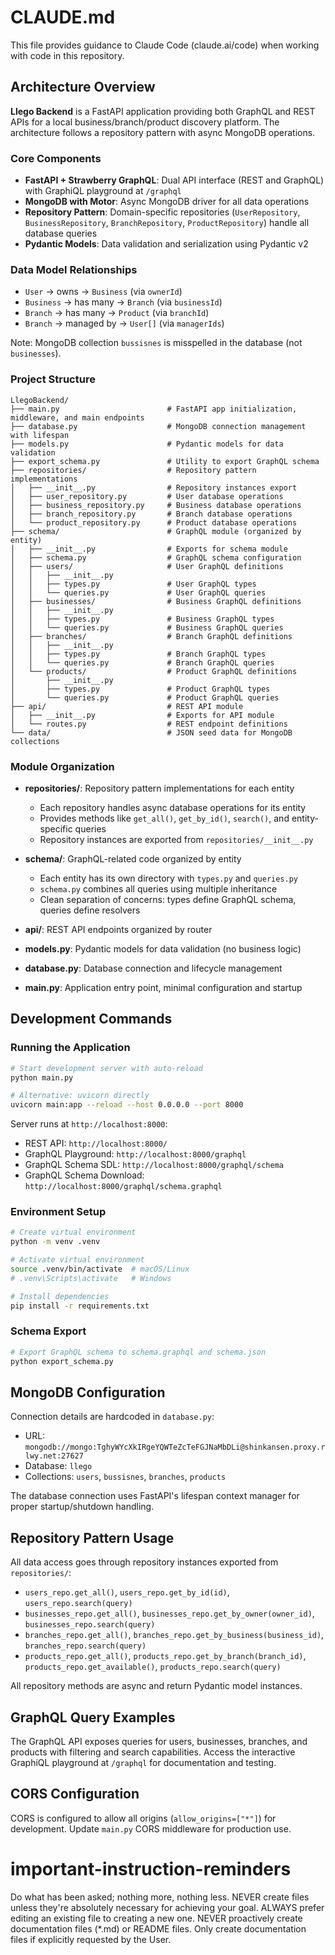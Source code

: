 # CLAUDE.md

This file provides guidance to Claude Code (claude.ai/code) when working with code in this repository.

## Architecture Overview

**Llego Backend** is a FastAPI application providing both GraphQL and REST APIs for a local business/branch/product discovery platform. The architecture follows a repository pattern with async MongoDB operations.

### Core Components

- **FastAPI + Strawberry GraphQL**: Dual API interface (REST and GraphQL) with GraphiQL playground at `/graphql`
- **MongoDB with Motor**: Async MongoDB driver for all data operations
- **Repository Pattern**: Domain-specific repositories (`UserRepository`, `BusinessRepository`, `BranchRepository`, `ProductRepository`) handle all database queries
- **Pydantic Models**: Data validation and serialization using Pydantic v2

### Data Model Relationships

- `User` → owns → `Business` (via `ownerId`)
- `Business` → has many → `Branch` (via `businessId`)
- `Branch` → has many → `Product` (via `branchId`)
- `Branch` → managed by → `User[]` (via `managerIds`)

Note: MongoDB collection `bussisnes` is misspelled in the database (not `businesses`).

### Project Structure

```
LlegoBackend/
├── main.py                        # FastAPI app initialization, middleware, and main endpoints
├── database.py                    # MongoDB connection management with lifespan
├── models.py                      # Pydantic models for data validation
├── export_schema.py               # Utility to export GraphQL schema
├── repositories/                  # Repository pattern implementations
│   ├── __init__.py                # Repository instances export
│   ├── user_repository.py         # User database operations
│   ├── business_repository.py     # Business database operations
│   ├── branch_repository.py       # Branch database operations
│   └── product_repository.py      # Product database operations
├── schema/                        # GraphQL module (organized by entity)
│   ├── __init__.py                # Exports for schema module
│   ├── schema.py                  # GraphQL schema configuration
│   ├── users/                     # User GraphQL definitions
│   │   ├── __init__.py
│   │   ├── types.py               # User GraphQL types
│   │   └── queries.py             # User GraphQL queries
│   ├── businesses/                # Business GraphQL definitions
│   │   ├── __init__.py
│   │   ├── types.py               # Business GraphQL types
│   │   └── queries.py             # Business GraphQL queries
│   ├── branches/                  # Branch GraphQL definitions
│   │   ├── __init__.py
│   │   ├── types.py               # Branch GraphQL types
│   │   └── queries.py             # Branch GraphQL queries
│   └── products/                  # Product GraphQL definitions
│       ├── __init__.py
│       ├── types.py               # Product GraphQL types
│       └── queries.py             # Product GraphQL queries
├── api/                           # REST API module
│   ├── __init__.py                # Exports for API module
│   └── routes.py                  # REST endpoint definitions
└── data/                          # JSON seed data for MongoDB collections
```

### Module Organization

- **repositories/**: Repository pattern implementations for each entity
  - Each repository handles async database operations for its entity
  - Provides methods like `get_all()`, `get_by_id()`, `search()`, and entity-specific queries
  - Repository instances are exported from `repositories/__init__.py`

- **schema/**: GraphQL-related code organized by entity
  - Each entity has its own directory with `types.py` and `queries.py`
  - `schema.py` combines all queries using multiple inheritance
  - Clean separation of concerns: types define GraphQL schema, queries define resolvers

- **api/**: REST API endpoints organized by router

- **models.py**: Pydantic models for data validation (no business logic)

- **database.py**: Database connection and lifecycle management

- **main.py**: Application entry point, minimal configuration and startup

## Development Commands

### Running the Application

```bash
# Start development server with auto-reload
python main.py

# Alternative: uvicorn directly
uvicorn main:app --reload --host 0.0.0.0 --port 8000
```

Server runs at `http://localhost:8000`:
- REST API: `http://localhost:8000/`
- GraphQL Playground: `http://localhost:8000/graphql`
- GraphQL Schema SDL: `http://localhost:8000/graphql/schema`
- GraphQL Schema Download: `http://localhost:8000/graphql/schema.graphql`

### Environment Setup

```bash
# Create virtual environment
python -m venv .venv

# Activate virtual environment
source .venv/bin/activate  # macOS/Linux
# .venv\Scripts\activate   # Windows

# Install dependencies
pip install -r requirements.txt
```

### Schema Export

```bash
# Export GraphQL schema to schema.graphql and schema.json
python export_schema.py
```

## MongoDB Configuration

Connection details are hardcoded in `database.py`:
- URL: `mongodb://mongo:TghyWYcXkIRgeYQWTeZcTeFGJNaMbDLi@shinkansen.proxy.rlwy.net:27627`
- Database: `llego`
- Collections: `users`, `bussisnes`, `branches`, `products`

The database connection uses FastAPI's lifespan context manager for proper startup/shutdown handling.

## Repository Pattern Usage

All data access goes through repository instances exported from `repositories/`:
- `users_repo.get_all()`, `users_repo.get_by_id(id)`, `users_repo.search(query)`
- `businesses_repo.get_all()`, `businesses_repo.get_by_owner(owner_id)`, `businesses_repo.search(query)`
- `branches_repo.get_all()`, `branches_repo.get_by_business(business_id)`, `branches_repo.search(query)`
- `products_repo.get_all()`, `products_repo.get_by_branch(branch_id)`, `products_repo.get_available()`, `products_repo.search(query)`

All repository methods are async and return Pydantic model instances.

## GraphQL Query Examples

The GraphQL API exposes queries for users, businesses, branches, and products with filtering and search capabilities. Access the interactive GraphiQL playground at `/graphql` for documentation and testing.

## CORS Configuration

CORS is configured to allow all origins (`allow_origins=["*"]`) for development. Update `main.py` CORS middleware for production use.

# important-instruction-reminders
Do what has been asked; nothing more, nothing less.
NEVER create files unless they're absolutely necessary for achieving your goal.
ALWAYS prefer editing an existing file to creating a new one.
NEVER proactively create documentation files (*.md) or README files. Only create documentation files if explicitly requested by the User.
